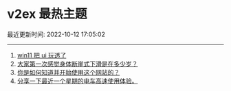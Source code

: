 # v2ex 最热主题

最近更新时间: 2022-10-12 17:05:02

--- 
1. [win11 把 ui 玩透了](https://www.v2ex.com/t/886216) 
2. [大家第一次感觉身体断崖式下滑是在多少岁？](https://www.v2ex.com/t/886246) 
3. [你是如何知道并开始使用这个网站的？](https://www.v2ex.com/t/886237) 
4. [分享一下最近一个星期的电车高速使用体验。](https://www.v2ex.com/t/886284) 
